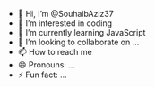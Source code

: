 - 👋 Hi, I’m @SouhaibAziz37
- 👀 I’m interested in coding 
- 🌱 I’m currently learning JavaScript
- 💞️ I’m looking to collaborate on ...
- 📫 How to reach me 
- 😄 Pronouns: ...
- ⚡ Fun fact: ...

<!---
SouhaibAziz37/SouhaibAziz37 is a ✨ special ✨ repository because its `README.md` (this file) appears on your GitHub profile.
You can click the Preview link to take a look at your changes.
--->
